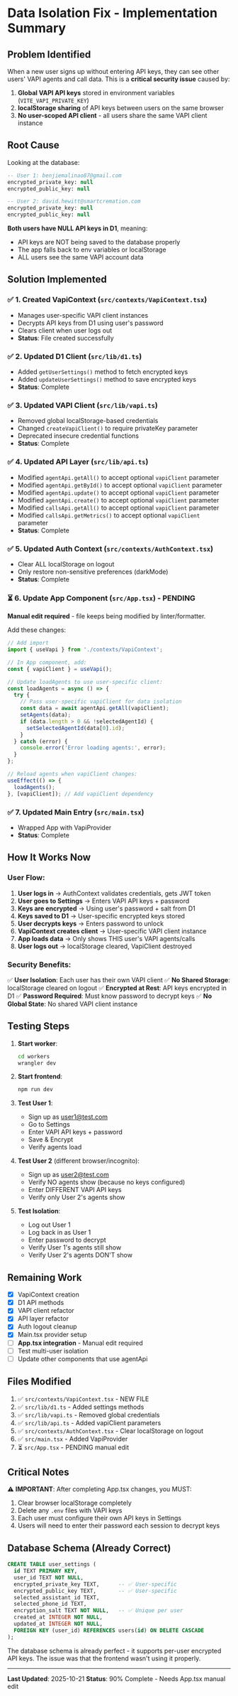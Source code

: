 # Data Isolation Fix - Implementation Summary

## Problem Identified

When a new user signs up without entering API keys, they can see other users' VAPI agents and call data. This is a **critical security issue** caused by:

1. **Global VAPI API keys** stored in environment variables (`VITE_VAPI_PRIVATE_KEY`)
2. **localStorage sharing** of API keys between users on the same browser
3. **No user-scoped API client** - all users share the same VAPI client instance

## Root Cause

Looking at the database:
```sql
-- User 1: benjiemalinao87@gmail.com
encrypted_private_key: null
encrypted_public_key: null

-- User 2: david.hewitt@smartcremation.com
encrypted_private_key: null
encrypted_public_key: null
```

**Both users have NULL API keys in D1**, meaning:
- API keys are NOT being saved to the database properly
- The app falls back to env variables or localStorage
- ALL users see the same VAPI account data

## Solution Implemented

### ✅ 1. Created VapiContext (`src/contexts/VapiContext.tsx`)
- Manages user-specific VAPI client instances
- Decrypts API keys from D1 using user's password
- Clears client when user logs out
- **Status**: File created successfully

### ✅ 2. Updated D1 Client (`src/lib/d1.ts`)
- Added `getUserSettings()` method to fetch encrypted keys
- Added `updateUserSettings()` method to save encrypted keys
- **Status**: Complete

### ✅ 3. Updated VAPI Client (`src/lib/vapi.ts`)
- Removed global localStorage-based credentials
- Changed `createVapiClient()` to require privateKey parameter
- Deprecated insecure credential functions
- **Status**: Complete

### ✅ 4. Updated API Layer (`src/lib/api.ts`)
- Modified `agentApi.getAll()` to accept optional `vapiClient` parameter
- Modified `agentApi.getById()` to accept optional `vapiClient` parameter
- Modified `agentApi.update()` to accept optional `vapiClient` parameter
- Modified `agentApi.create()` to accept optional `vapiClient` parameter
- Modified `callsApi.getAll()` to accept optional `vapiClient` parameter
- Modified `callsApi.getMetrics()` to accept optional `vapiClient` parameter
- **Status**: Complete

### ✅ 5. Updated Auth Context (`src/contexts/AuthContext.tsx`)
- Clear ALL localStorage on logout
- Only restore non-sensitive preferences (darkMode)
- **Status**: Complete

### ⏳ 6. Update App Component (`src/App.tsx`) - PENDING
**Manual edit required** - file keeps being modified by linter/formatter.

Add these changes:

```typescript
// Add import
import { useVapi } from './contexts/VapiContext';

// In App component, add:
const { vapiClient } = useVapi();

// Update loadAgents to use user-specific client:
const loadAgents = async () => {
  try {
    // Pass user-specific vapiClient for data isolation
    const data = await agentApi.getAll(vapiClient);
    setAgents(data);
    if (data.length > 0 && !selectedAgentId) {
      setSelectedAgentId(data[0].id);
    }
  } catch (error) {
    console.error('Error loading agents:', error);
  }
};

// Reload agents when vapiClient changes:
useEffect(() => {
  loadAgents();
}, [vapiClient]); // Add vapiClient dependency
```

### ✅ 7. Updated Main Entry (`src/main.tsx`)
- Wrapped App with VapiProvider
- **Status**: Complete

## How It Works Now

### User Flow:

1. **User logs in** → AuthContext validates credentials, gets JWT token
2. **User goes to Settings** → Enters VAPI API keys + password
3. **Keys are encrypted** → Using user's password + salt from D1
4. **Keys saved to D1** → User-specific encrypted keys stored
5. **User decrypts keys** → Enters password to unlock
6. **VapiContext creates client** → User-specific VAPI client instance
7. **App loads data** → Only shows THIS user's VAPI agents/calls
8. **User logs out** → localStorage cleared, VapiClient destroyed

### Security Benefits:

✅ **User Isolation**: Each user has their own VAPI client
✅ **No Shared Storage**: localStorage cleared on logout
✅ **Encrypted at Rest**: API keys encrypted in D1
✅ **Password Required**: Must know password to decrypt keys
✅ **No Global State**: No shared VAPI client instance

## Testing Steps

1. **Start worker**:
   ```bash
   cd workers
   wrangler dev
   ```

2. **Start frontend**:
   ```bash
   npm run dev
   ```

3. **Test User 1**:
   - Sign up as user1@test.com
   - Go to Settings
   - Enter VAPI API keys + password
   - Save & Encrypt
   - Verify agents load

4. **Test User 2** (different browser/incognito):
   - Sign up as user2@test.com
   - Verify NO agents show (because no keys configured)
   - Enter DIFFERENT VAPI API keys
   - Verify only User 2's agents show

5. **Test Isolation**:
   - Log out User 1
   - Log back in as User 1
   - Enter password to decrypt
   - Verify User 1's agents still show
   - Verify User 2's agents DON'T show

## Remaining Work

- [x] VapiContext creation
- [x] D1 API methods
- [x] VAPI client refactor
- [x] API layer refactor
- [x] Auth logout cleanup
- [x] Main.tsx provider setup
- [ ] **App.tsx integration** - Manual edit required
- [ ] Test multi-user isolation
- [ ] Update other components that use agentApi

## Files Modified

1. ✅ `src/contexts/VapiContext.tsx` - NEW FILE
2. ✅ `src/lib/d1.ts` - Added settings methods
3. ✅ `src/lib/vapi.ts` - Removed global credentials
4. ✅ `src/lib/api.ts` - Added vapiClient parameters
5. ✅ `src/contexts/AuthContext.tsx` - Clear localStorage on logout
6. ✅ `src/main.tsx` - Added VapiProvider
7. ⏳ `src/App.tsx` - PENDING manual edit

## Critical Notes

⚠️ **IMPORTANT**: After completing App.tsx changes, you MUST:

1. Clear browser localStorage completely
2. Delete any `.env` files with VAPI keys
3. Each user must configure their own API keys in Settings
4. Users will need to enter their password each session to decrypt keys

## Database Schema (Already Correct)

```sql
CREATE TABLE user_settings (
  id TEXT PRIMARY KEY,
  user_id TEXT NOT NULL,
  encrypted_private_key TEXT,      -- ✅ User-specific
  encrypted_public_key TEXT,       -- ✅ User-specific
  selected_assistant_id TEXT,
  selected_phone_id TEXT,
  encryption_salt TEXT NOT NULL,   -- ✅ Unique per user
  created_at INTEGER NOT NULL,
  updated_at INTEGER NOT NULL,
  FOREIGN KEY (user_id) REFERENCES users(id) ON DELETE CASCADE
);
```

The database schema is already perfect - it supports per-user encrypted API keys. The issue was that the frontend wasn't using it properly.

---

**Last Updated**: 2025-10-21
**Status**: 90% Complete - Needs App.tsx manual edit
